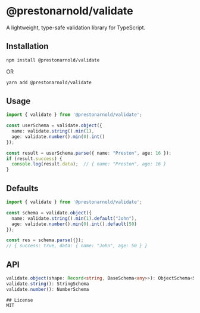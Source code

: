 # @prestonarnold/validate

A lightweight, type-safe validation library for TypeScript.

## Installation

```bash
npm install @prestonarnold/validate
```
OR
```bash
yarn add @prestonarnold/validate
```

## Usage

```typescript
import { validate } from '@prestonarnold/validate';

const userSchema = validate.object({
  name: validate.string().min(1),
  age: validate.number().min(0).int()
});

const result = userSchema.parse({ name: "Preston", age: 16 });
if (result.success) {
  console.log(result.data);  // { name: "Preston", age: 16 }
}

```
## Defaults

```typescript
import { validate } from '@prestonarnold/validate';

const schema = validate.object({
  name: validate.string().min(1).default("John"),
  age: validate.number().min(0).int().default(50)
});

const res = schema.parse({});
// { success: true, data: { name: "John", age: 50 } }

```

## API

```typescript
validate.object(shape: Record<string, BaseSchema<any>>): ObjectSchema<Shape>
validate.string(): StringSchema
validate.number(): NumberSchema

## License
MIT